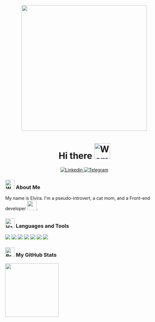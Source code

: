 <div id="header" align="center">
  <img src="https://media.giphy.com/media/L1R1tvI9svkIWwpVYr/giphy.gif" width="400"/>
  
  <h1>
  Hi there <img src="https://raw.githubusercontent.com/Tarikul-Islam-Anik/Animated-Fluent-Emojis/master/Emojis/People%20with%20activities/Woman%20Raising%20Hand%20Medium-Light%20Skin%20Tone.png" alt="Woman Raising Hand Medium-Light Skin Tone" width="50" height="50" />
  </h1>
</div>

<div align="center">
  <a href="https://www.linkedin.com/in/elvira-krutova-43a01428a/">
    <img src="https://img.shields.io/badge/linkedin-%230077B5.svg?style=for-the-badge&logo=linkedin&logoColor=white" alt="Linkedin" />
  </a>
  <a href="https://t.me/krasnoe_soInce">
    <img src="https://img.shields.io/badge/Telegram-2CA5E0?style=for-the-badge&logo=telegram&logoColor=white" alt="Telegram" />
  </a>
</div>

<div>
  <h3>
    <img src="https://raw.githubusercontent.com/Tarikul-Islam-Anik/Animated-Fluent-Emojis/master/Emojis/People%20with%20professions/Woman%20Medium-Light%20Skin%20Tone%2C%20Blond%20Hair.png" alt="Woman Medium-Light Skin Tone, Blond Hair" width="30" height="30" /> About Me
  </h3> 

<p>
  My name is Elvira. I'm a pseudo-introvert, a cat mom, and a Front-end developer <img src="https://media.giphy.com/media/WUlplcMpOCEmTGBtBW/giphy.gif" width="30">.
</p>
</div>

<!-- - :telescope: I’m working as a Software Engineer and contributing to frontend and backend for building web applications.

- :seedling: Exploring Technical Content Writing.

- :zap: In my free time, I solve problems on GeeksforGeeks and read tech articles. -->

<div>
  <h3>
  <img src="https://raw.githubusercontent.com/Tarikul-Islam-Anik/Animated-Fluent-Emojis/master/Emojis/Objects/Hammer%20and%20Wrench.png" alt="Hammer and Wrench" width="30" height="30" /> Languages and Tools
</h3> 

  <div align="left">
    <img src="https://img.shields.io/badge/React-20232A?style=for-the-badge&logo=react&logoColor=61DAFB"/>
    <img src="https://img.shields.io/badge/JavaScript-323330?style=for-the-badge&logo=javascript&logoColor=F7DF1E"/>
    <img src="https://img.shields.io/badge/TypeScript-007ACC?style=for-the-badge&logo=typescript&logoColor=white"/>
    <img src="https://img.shields.io/badge/HTML5-E34F26?style=for-the-badge&logo=html5&logoColor=white"/>
    <img src="https://img.shields.io/badge/CSS3-1572B6?style=for-the-badge&logo=css3&logoColor=white"/>    
    <img src="https://img.shields.io/badge/GIT-E44C30?style=for-the-badge&logo=git&logoColor=white"/>
    <img src="https://img.shields.io/badge/Figma-F24E1E?style=for-the-badge&logo=figma&logoColor=white"/>
  </div>
</div>

<div>
  <h3>
    <img src="https://raw.githubusercontent.com/Tarikul-Islam-Anik/Animated-Fluent-Emojis/master/Emojis/Hand%20gestures/Brain.png" alt="Brain" width="30" height="30" /> My GitHub Stats
  </h3> 

  <p align="left">    
    <img height="170" src="https://github-readme-stats.vercel.app/api/top-langs/?username=Elvira-del&langs_count=10&title_color=444e59&text_color=444e59&icon_color=444e59&bg_color=ffffff&locale=en&custom_title=Top%20%Languages&layout=compact&hide=php&size_weight=0.5&count_weight=0.5"/>&nbsp;
  </p>
</div>


<!-- <img height="170" src="https://github-readme-streak-stats.herokuapp.com/?user=Elvira-del&stroke=444e59&background=ffffff&ring=322e8a&fire=f24e16&currStreakNum=444e59&currStreakLabel=322E8A&sideNums=444e59&sideLabels=444e59&dates=444e59"/>&nbsp; -->
<!-- <img src="https://raw.githubusercontent.com/Tarikul-Islam-Anik/Animated-Fluent-Emojis/master/Emojis/Travel%20and%20places/Fire.png" alt="Fire" width="25" height="25" /> -->
<!-- <img src="https://raw.githubusercontent.com/Tarikul-Islam-Anik/Animated-Fluent-Emojis/master/Emojis/Travel%20and%20places/Star.png" alt="Star" width="25" height="25" /> -->
 







